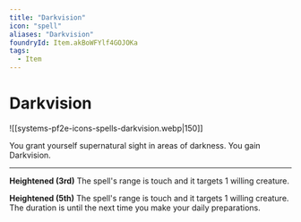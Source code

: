 ```yaml
---
title: "Darkvision"
icon: "spell"
aliases: "Darkvision"
foundryId: Item.akBoWFYlf4GOJOKa
tags:
  - Item
---
```


# Darkvision
![[systems-pf2e-icons-spells-darkvision.webp|150]]

You grant yourself supernatural sight in areas of darkness. You gain Darkvision.

* * *

**Heightened (3rd)** The spell's range is touch and it targets 1 willing creature.

**Heightened (5th)** The spell's range is touch and it targets 1 willing creature. The duration is until the next time you make your daily preparations.
